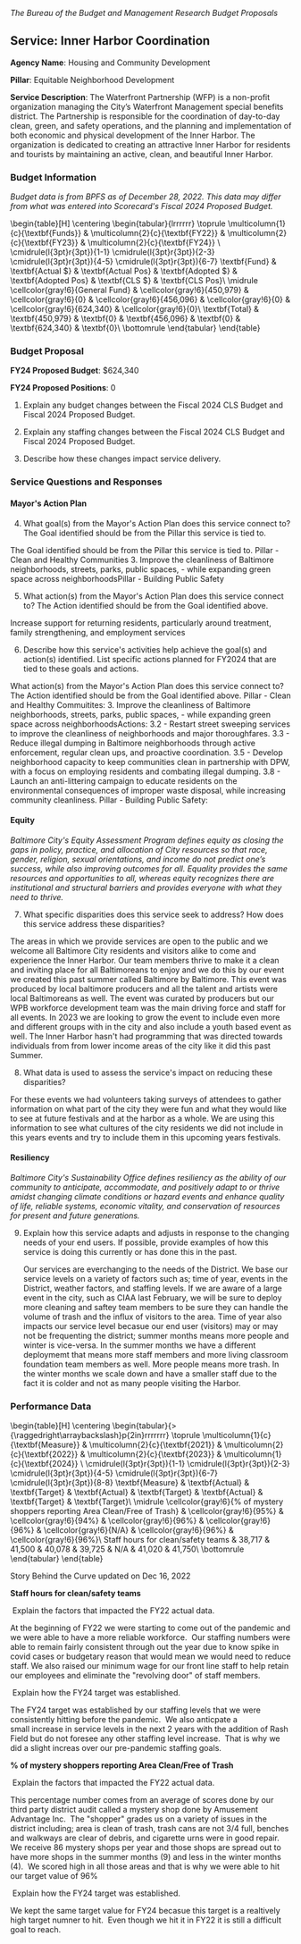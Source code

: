 
*The Bureau of the Budget and Management Research Budget Proposals*

## Service: Inner Harbor Coordination

**Agency Name**: Housing and Community Development

**Pillar**: Equitable Neighborhood Development

**Service Description**:  The Waterfront Partnership (WFP) is a non-profit organization managing the City’s Waterfront Management special benefits district. The Partnership is responsible for the coordination of day-to-day clean, green, and safety operations, and the planning and implementation of both economic and physical development of the Inner Harbor. The organization is dedicated to creating an attractive Inner Harbor for residents and tourists by maintaining an active, clean, and beautiful Inner Harbor.

### Budget Information

*Budget data is from BPFS as of December 28, 2022. This data may differ from what was entered into Scorecard's Fiscal 2024 Proposed Budget.*

\begin{table}[H]
\centering
\begin{tabular}{lrrrrrr}
\toprule
\multicolumn{1}{c}{\textbf{Funds}} & \multicolumn{2}{c}{\textbf{FY22}} & \multicolumn{2}{c}{\textbf{FY23}} & \multicolumn{2}{c}{\textbf{FY24}} \\
\cmidrule(l{3pt}r{3pt}){1-1} \cmidrule(l{3pt}r{3pt}){2-3} \cmidrule(l{3pt}r{3pt}){4-5} \cmidrule(l{3pt}r{3pt}){6-7}
\textbf{Fund} & \textbf{Actual \$} & \textbf{Actual Pos} & \textbf{Adopted \$} & \textbf{Adopted Pos} & \textbf{CLS \$} & \textbf{CLS Pos}\\
\midrule
\cellcolor{gray!6}{General Fund} & \cellcolor{gray!6}{450,979} & \cellcolor{gray!6}{0} & \cellcolor{gray!6}{456,096} & \cellcolor{gray!6}{0} & \cellcolor{gray!6}{624,340} & \cellcolor{gray!6}{0}\\
\textbf{Total} & \textbf{450,979} & \textbf{0} & \textbf{456,096} & \textbf{0} & \textbf{624,340} & \textbf{0}\\
\bottomrule
\end{tabular}
\end{table}

### Budget Proposal

**FY24 Proposed Budget**: $624,340

**FY24 Proposed Positions**: 0




1. Explain any budget changes between the Fiscal 2024 CLS Budget and Fiscal 2024 Proposed Budget.

                                   

2. Explain any staffing changes between the Fiscal 2024 CLS Budget and Fiscal 2024 Proposed Budget.

                                   

3. Describe how these changes impact service delivery.



### Service Questions and Responses

#### Mayor's Action Plan


4. What goal(s) from the Mayor's Action Plan does this service connect to? The Goal identified should be from the Pillar this service is tied to.

The Goal identified should be from the Pillar this service is tied to.     Pillar - Clean and Healthy Communities     3. Improve the cleanliness of Baltimore neighborhoods, streets, parks, public spaces, - while expanding green space across neighborhoodsPillar - Building Public Safety

5. What action(s) from the Mayor's Action Plan does this service connect to? The Action identified should be from the Goal identified above.

Increase support for returning residents, particularly around treatment, family strengthening, and employment services

6. Describe how this service's activities help achieve the goal(s) and action(s) identified. List specific actions planned for FY2024 that are tied to these goals and actions.

What action(s) from the Mayor's Action Plan does this service connect to?     The Action identified should be from the Goal identified above.     Pillar - Clean and Healthy Commuitites: 3. Improve the cleanliness of Baltimore neighborhoods, streets, parks, public spaces, - while expanding green space across neighborhoodsActions: 3.2 - Restart street sweeping services to improve the cleanliness of neighborhoods and major thoroughfares. 3.3 - Reduce illegal dumping in Baltimore neighborhoods through active enforcement, regular clean ups, and proactive coordination. 3.5 - Develop neighborhood capacity to keep communities clean in partnership with DPW, with a focus on employing residents and combating illegal dumping. 3.8 - Launch an anti-littering campaign to educate residents on the environmental consequences of improper waste disposal, while increasing community cleanliness.     Pillar - Building Public Safety:

#### Equity
*Baltimore City's Equity Assessment Program defines equity as closing the gaps in policy, practice, and allocation of City resources so that race, gender, religion, sexual orientations, and income do not predict one’s success, while also improving outcomes for all. Equality provides the same resources and opportunities to all, whereas equity recognizes there are institutional and structural barriers and provides everyone with what they need to thrive.* 

7. What specific disparities does this service seek to address? How does this service address these disparities?

The areas in which we provide services are open to the public and we welcome all Baltimore City residents and visitors alike to come and experience the Inner Harbor.  Our team members thrive to make it a clean and inviting place for all Baltimoreans to enjoy and we do this by our event we created this past summer called Baltimore by Baltimore.  This event was produced by local baltimore producers and all the talent and artists were local Baltimoreans as well.  The event was curated by producers but our WPB workforce development team was the main driving force and staff for all events.  In 2023 we are looking to grow the event to include even more and different groups with in the city and also include a youth based event as well.  The Inner Harbor hasn't had programming that was directed towards individuals from from lower income areas of the city like it did this past Summer.

8. What data is used to assess the service's impact on reducing these disparities?

For these events we had volunteers taking surveys of attendees to gather information on what part of the city they were fun and what they would like to see at future festivals and at the harbor as a whole.  We are using this information to see what cultures of the city residents we did not include in this years events and try to include them in this upcoming years festivals.

#### Resiliency
*Baltimore City's Sustainability Office defines resiliency as the ability of our community to anticipate, accommodate, and positively adapt to or thrive amidst changing climate conditions or hazard events and enhance quality of life, reliable systems, economic vitality, and conservation of resources for present and future generations.* 

9. Explain how this service adapts and adjusts in response to the changing needs of your end users. If possible, provide examples of how this service is doing this currently or has done this in the past.

    Our services are everchanging to the needs of the District.  We base our service levels on a variety of factors such as; time of year, events in the District, weather factors, and staffing levels.  If we are aware of a large event in the city, such as CIAA last February, we will be sure to deploy more cleaning and saftey team members to be sure they can handle the volume of trash and the influx of visitors to the area.  Time of year also impacts our service level becasue our end user (visitors) may or may not be frequenting the district; summer months means more people and winter is vice-versa.  In the summer months we have a different deploymemt that means more staff members and more living classroom foundation team members as well.  More people means more trash.  In the winter months we scale down and have a smaller staff due to the fact it is colder and not as many people visiting the Harbor.


### Performance Data
\begin{table}[H]
\centering
\begin{tabular}{>{\raggedright\arraybackslash}p{2in}rrrrrrr}
\toprule
\multicolumn{1}{c}{\textbf{Measure}} & \multicolumn{2}{c}{\textbf{2021}} & \multicolumn{2}{c}{\textbf{2022}} & \multicolumn{2}{c}{\textbf{2023}} & \multicolumn{1}{c}{\textbf{2024}} \\
\cmidrule(l{3pt}r{3pt}){1-1} \cmidrule(l{3pt}r{3pt}){2-3} \cmidrule(l{3pt}r{3pt}){4-5} \cmidrule(l{3pt}r{3pt}){6-7} \cmidrule(l{3pt}r{3pt}){8-8}
\textbf{Measure} & \textbf{Actual} & \textbf{Target} & \textbf{Actual} & \textbf{Target} & \textbf{Actual} & \textbf{Target} & \textbf{Target}\\
\midrule
\cellcolor{gray!6}{\% of mystery shoppers reporting Area Clean/Free of Trash} & \cellcolor{gray!6}{95\%} & \cellcolor{gray!6}{94\%} & \cellcolor{gray!6}{96\%} & \cellcolor{gray!6}{96\%} & \cellcolor{gray!6}{N/A} & \cellcolor{gray!6}{96\%} & \cellcolor{gray!6}{96\%}\\
Staff hours for clean/safety teams & 38,717 & 41,500 & 40,078 & 39,725 & N/A & 41,020 & 41,750\\
\bottomrule
\end{tabular}
\end{table}



Story Behind the Curve updated on Dec 16, 2022

**Staff hours for clean/safety teams** 

 Explain the factors that impacted the FY22 actual data.

 At the beginning of FY22 we were starting to come out of the pandemic and we were able to have a more reliable workforce.  Our staffing numbers were able to remain fairly consistent through out the year due to know spike in covid cases or budgetary reason that would mean we would need to reduce staff. We also raised our minimum wage for our front line staff to help retain our employees and eliminate the "revolving door" of staff members.

  Explain how the FY24 target was established.

 The FY24 target was established by our staffing levels that we were consistently hitting before the pandemic.  We also anticpate a small increase in service levels in the next 2 years with the addition of Rash Field but do not foresee any other staffing level increase.  That is why we did a slight increas over our pre-pandemic staffing goals.

**% of mystery shoppers reporting Area Clean/Free of Trash** 

 Explain the factors that impacted the FY22 actual data.

 This percentage number comes from an average of scores done by our third party district audit called a mystery shop done by Amusement Advantage Inc.  The "shopper" grades us on a variety of issues in the district including; area is clean of trash, trash cans are not 3/4 full, benches and walkways are clear of debris, and cigarette urns were in good repair. We receive 86 mystery shops per year and those shops are spread out to have more shops in the summer months (9) and less in the winter months (4).  We scored high in all those areas and that is why we were able to hit our target value of 96%

  Explain how the FY24 target was established.

 We kept the same target value for FY24 becasue this target is a realtively high target numner to hit.  Even though we hit it in FY22 it is still a difficult goal to reach.
